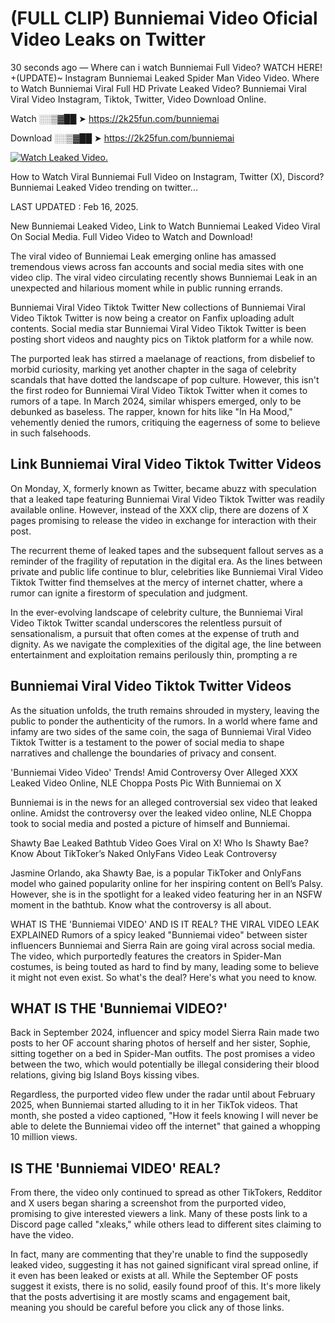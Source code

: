 # (FULL CLIP) Bunniemai Video Oficial Video Leaks on Twitter

30 seconds ago — Where can i watch Bunniemai Full Video? WATCH HERE! +(UPDATE)~ Instagram Bunniemai Leaked Spider Man Video Video. Where to Watch Bunniemai Viral Full HD Private Leaked Video? Bunniemai Viral Viral Video Instagram, Tiktok, Twitter, Video Download Online.

Watch ░░▒▓██ ➤ https://2k25fun.com/bunniemai

Download ░░▒▓██ ➤ https://2k25fun.com/bunniemai

[![Watch Leaked Video.](https://miro.medium.com/v2/resize:fit:828/format:webp/1*cilzJN44JGOrTw9NJCrNHA.gif "Watch Leaked Video")](https://2k25fun.com/bunniemai)

How to Watch Viral Bunniemai Full Video on Instagram, Twitter (X), Discord? Bunniemai Leaked Video trending on twitter...

LAST UPDATED : Feb 16, 2025.

New Bunniemai Leaked Video, Link to Watch Bunniemai Leaked Video Viral On Social Media. Full Video Video to Watch and Download!

The viral video of Bunniemai Leak emerging online has amassed tremendous views across fan accounts and social media sites with one video clip. The viral video circulating recently shows Bunniemai Leak in an unexpected and hilarious moment while in public running errands.

Bunniemai Viral Video Tiktok Twitter New collections of Bunniemai Viral Video Tiktok Twitter is now being a creator on Fanfix uploading adult contents. Social media star Bunniemai Viral Video Tiktok Twitter is been posting short videos and naughty pics on Tiktok platform for a while now.

The purported leak has stirred a maelanage of reactions, from disbelief to morbid curiosity, marking yet another chapter in the saga of celebrity scandals that have dotted the landscape of pop culture. However, this isn't the first rodeo for Bunniemai Viral Video Tiktok Twitter when it comes to rumors of a tape. In March 2024, similar whispers emerged, only to be debunked as baseless. The rapper, known for hits like "In Ha Mood," vehemently denied the rumors, critiquing the eagerness of some to believe in such falsehoods.

## Link Bunniemai Viral Video Tiktok Twitter Videos

On Monday, X, formerly known as Twitter, became abuzz with speculation that a leaked tape featuring Bunniemai Viral Video Tiktok Twitter was readily available online. However, instead of the XXX clip, there are dozens of X pages promising to release the video in exchange for interaction with their post.

The recurrent theme of leaked tapes and the subsequent fallout serves as a reminder of the fragility of reputation in the digital era. As the lines between private and public life continue to blur, celebrities like Bunniemai Viral Video Tiktok Twitter find themselves at the mercy of internet chatter, where a rumor can ignite a firestorm of speculation and judgment.

In the ever-evolving landscape of celebrity culture, the Bunniemai Viral Video Tiktok Twitter scandal underscores the relentless pursuit of sensationalism, a pursuit that often comes at the expense of truth and dignity. As we navigate the complexities of the digital age, the line between entertainment and exploitation remains perilously thin, prompting a re

##  Bunniemai Viral Video Tiktok Twitter Videos

As the situation unfolds, the truth remains shrouded in mystery, leaving the public to ponder the authenticity of the rumors. In a world where fame and infamy are two sides of the same coin, the saga of Bunniemai Viral Video Tiktok Twitter is a testament to the power of social media to shape narratives and challenge the boundaries of privacy and consent.

'Bunniemai Video Video' Trends! Amid Controversy Over Alleged XXX Leaked Video Online, NLE Choppa Posts Pic With Bunniemai on X

Bunniemai is in the news for an alleged controversial sex video that leaked online. Amidst the controversy over the leaked video online, NLE Choppa took to social media and posted a picture of himself and Bunniemai.

Shawty Bae Leaked Bathtub Video Goes Viral on X! Who Is Shawty Bae? Know About TikToker’s Naked OnlyFans Video Leak Controversy

Jasmine Orlando, aka Shawty Bae, is a popular TikToker and OnlyFans model who gained popularity online for her inspiring content on Bell’s Palsy. However, she is in the spotlight for a leaked video featuring her in an NSFW moment in the bathtub. Know what the controversy is all about.

WHAT IS THE 'Bunniemai VIDEO' AND IS IT REAL? THE VIRAL VIDEO LEAK EXPLAINED Rumors of a spicy leaked "Bunniemai video" between sister influencers Bunniemai and Sierra Rain are going viral across social media. The video, which purportedly features the creators in Spider-Man costumes, is being touted as hard to find by many, leading some to believe it might not even exist. So what's the deal? Here's what you need to know.

## WHAT IS THE 'Bunniemai VIDEO?'

Back in September 2024, influencer and spicy model Sierra Rain made two posts to her OF account sharing photos of herself and her sister, Sophie, sitting together on a bed in Spider-Man outfits. The post promises a video between the two, which would potentially be illegal considering their blood relations, giving big Island Boys kissing vibes.

Regardless, the purported video flew under the radar until about February 2025, when Bunniemai started alluding to it in her TikTok videos. That month, she posted a video captioned, "How it feels knowing I will never be able to delete the Bunniemai video off the internet" that gained a whopping 10 million views.

## IS THE 'Bunniemai VIDEO' REAL?

From there, the video only continued to spread as other TikTokers, Redditor and X users began sharing a screenshot from the purported video, promising to give interested viewers a link. Many of these posts link to a Discord page called "xleaks," while others lead to different sites claiming to have the video.

In fact, many are commenting that they're unable to find the supposedly leaked video, suggesting it has not gained significant viral spread online, if it even has been leaked or exists at all. While the September OF posts suggest it exists, there is no solid, easily found proof of this. It's more likely that the posts advertising it are mostly scams and engagement bait, meaning you should be careful before you click any of those links.